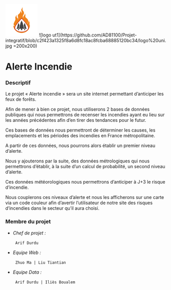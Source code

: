 <img src="https://github.com/AD81100/Projet-integratif/blob/b2f03a83feab625d55e465ea54ef334ea17523c6/logo.png" width="20%"> 
![logo ut1](https://github.com/AD81100/Projet-integratif/blob/c2f423a1325f8a6d8fc18ac8fcba68885120bc34/logo%20uni.jpg =200x200)

# Alerte Incendie

### Descriptif 

Le projet « Alerte incendie » sera un site internet permettant d’anticiper les feux de forêts. 

Afin de mener à bien ce projet, nous utiliserons 2 bases de données publiques qui nous permettrons de recenser les incendies ayant eu lieu sur les années précédentes afin d’en tirer des tendances pour le futur. 

Ces bases de données nous permettront de déterminer les causes, les emplacements et les périodes des incendies en France métropolitaine.

A partir de ces données, nous pourrons alors établir un premier niveau d’alerte. 

Nous y ajouterons par la suite, des données métrologiques qui nous permettrons d’établir, à la suite d’un calcul de probabilité, un second niveau d’alerte. 

Ces données météorologiques nous permettrons d’anticiper à J+3 le risque d’incendie. 

Nous couplerons ces niveaux d’alerte et nous les afficherons sur une carte via un code couleur afin d’avertir l’utilisateur de notre site des risques d’incendies dans le secteur qu’il aura choisi. 

### Membre du projet

-  *Chef de projet :* 

 		Arif Durdu 

-  *Equipe Web :* 

 		Zhuo Ma | Liu Tiantian 

-  *Equipe Data :* 

 		Arif Durdu | Iliès Boualem
